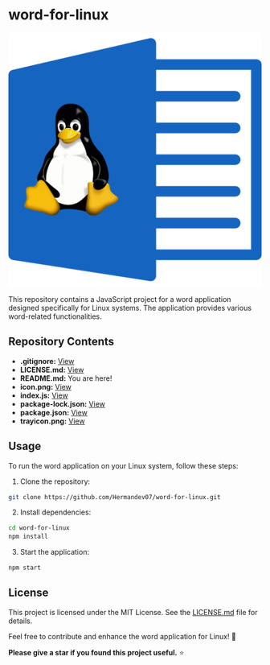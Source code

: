# word-for-linux

![Icon](https://raw.githubusercontent.com/Hermandev07/word-for-linux/main/icon.png)

This repository contains a JavaScript project for a word application designed specifically for Linux systems. The application provides various word-related functionalities.

## Repository Contents

- **.gitignore:** [View](https://github.com/Hermandev07/word-for-linux/blob/main/.gitignore)
- **LICENSE.md:** [View](https://github.com/Hermandev07/word-for-linux/blob/main/LICENSE.md)
- **README.md:** You are here!
- **icon.png:** [View](https://github.com/Hermandev07/word-for-linux/blob/main/icon.png)
- **index.js:** [View](https://github.com/Hermandev07/word-for-linux/blob/main/index.js)
- **package-lock.json:** [View](https://github.com/Hermandev07/word-for-linux/blob/main/package-lock.json)
- **package.json:** [View](https://github.com/Hermandev07/word-for-linux/blob/main/package.json)
- **trayicon.png:** [View](https://github.com/Hermandev07/word-for-linux/blob/main/trayicon.png)

## Usage

To run the word application on your Linux system, follow these steps:

1. Clone the repository:

```bash
git clone https://github.com/Hermandev07/word-for-linux.git
```

2. Install dependencies:

```bash
cd word-for-linux
npm install
```

3. Start the application:

```bash
npm start
```

## License

This project is licensed under the MIT License. See the [LICENSE.md](https://github.com/Hermandev07/word-for-linux/blob/main/LICENSE.md) file for details. 

Feel free to contribute and enhance the word application for Linux! 🚀

**Please give a star if you found this project useful.** ⭐
